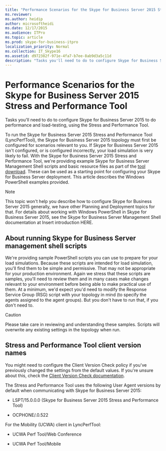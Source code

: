 ```yaml
---
title: "Performance Scenarios for the Skype for Business Server 2015 Stress and Performance Tool"
ms.reviewer: 
ms.author: heidip
author: microsoftheidi
ms.date: 12/17/2015
ms.audience: ITPro
ms.topic: article
ms.prod: skype-for-business-itpro
localization_priority: Normal
ms.collection: IT_Skype16
ms.assetid: d972382f-971e-4fa7-b7ee-8ab9d3a5c11d
description: "Tasks you'll need to do to configure Skype for Business Server 2015 to do performance and load-testing, using the Stress and Performance Tool."
---
```


# Performance Scenarios for the Skype for Business Server 2015 Stress and Performance Tool
 
Tasks you'll need to do to configure Skype for Business Server 2015 to do performance and load-testing, using the Stress and Performance Tool.
  
To run the Skype for Business Server 2015 Stress and Performance Tool (LyncPerfTool), the Skype for Business Server 2015 topology must first be configured for scenarios relevant to you. If Skype for Business Server 2015 isn't configured, or is configured incorrectly, your load simulation is very likely to fail. With the Skype for Business Server 2015 Stress and Performance Tool, we're providing example Skype for Business Server Management Shell scripts and basic resource files as part of the [tool download](https://www.microsoft.com/download/details.aspx?id=50367). These can be used as a starting point for configuring your Skype for Business Server deployment. This article describes the Windows PowerShell examples provided.
  
> [!NOTE]
> This topic won't help you describe how to configure Skype for Business Server 2015 generally, we have other Planning and Deployment topics for that. For details about working with Windows PowerShell in Skype for Business Server 2015, see the Skype for Business Server Management Shell documentation at Insert introduction HERE. 
  
## About running Skype for Business Server management shell scripts

We're providing sample PowerShell scripts you can use to prepare for your load simulations. Because these scripts are intended for load simulation, you'll find them to be simple and permissive. That may not be appropriate for your production environment. Again we stress that these scripts are samples, you'll need to review them and in many cases make changes relevant to your environment before being able to make practical use of them. At a minimum, we'd expect you'd need to modify the Response Service Group (RSG) script with your topology in mind (to specify the agents assigned to the agent groups). But you don't have to run that, if you don't need to.
  
> [!CAUTION]
> Please take care in reviewing and understanding these samples. Scripts will overwrite any existing settings in the topology when run. 
  
## Stress and Performance Tool client version names

You might need to configure the Client Version Check policy if you've previously changed the settings from the default values. If you're unsure about this, check the [Client Version Check documentation](https://msdn.microsoft.com/en-us/vsto/jj923060).
  
The Stress and Performance Tool uses the following User Agent versions by default when communicating with Skype for Business Server 2015:
  
- LSPT/15.0.0.0 (Skype for Business Server 2015 Stress and Performance Tool)
    
- OCPHONE/.0.522
    
For the Mobility (UCWA) client in LyncPerfTool:
  
- UCWA Perf Tool/Web Conference
    
- UCWA Perf Tool/Mobile
    

